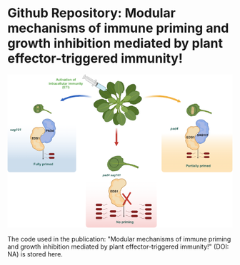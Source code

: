 # Github Repository: Modular mechanisms of immune priming and growth inhibition mediated by plant effector-triggered immunity!
<picture>
  <div style="text-align: center;">
    <img src="Images/GA_3.png" alt="Summary image for the "Modular mechanisms of immune priming and growth inhibition mediated by plant effector-triggered immunity!" publication, showing unequal redundancy of pad4 and sag101." width="750"/>
  </div>
</picture>

The code used in the publication: "Modular mechanisms of immune priming and growth inhibition mediated by plant effector-triggered immunity!" (DOI: NA) is stored here.
